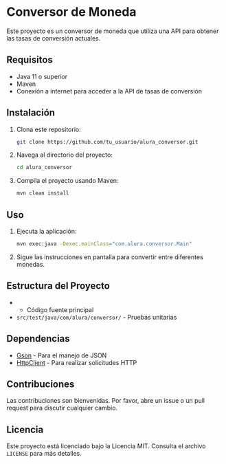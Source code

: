 # Conversor de Moneda

Este proyecto es un conversor de moneda que utiliza una API para obtener las tasas de conversión actuales.

## Requisitos

- Java 11 o superior
- Maven
- Conexión a internet para acceder a la API de tasas de conversión

## Instalación

1. Clona este repositorio:
    ```sh
    git clone https://github.com/tu_usuario/alura_conversor.git
    ```
2. Navega al directorio del proyecto:
    ```sh
    cd alura_conversor
    ```
3. Compila el proyecto usando Maven:
    ```sh
    mvn clean install
    ```

## Uso

1. Ejecuta la aplicación:
    ```sh
    mvn exec:java -Dexec.mainClass="com.alura.conversor.Main"
    ```
2. Sigue las instrucciones en pantalla para convertir entre diferentes monedas.

## Estructura del Proyecto

-  - Código fuente principal
- `src/test/java/com/alura/conversor/` - Pruebas unitarias

## Dependencias

- [Gson](https://github.com/google/gson) - Para el manejo de JSON
- [HttpClient](https://docs.oracle.com/en/java/javase/11/docs/api/java.net.http/java/net/http/HttpClient.html) - Para realizar solicitudes HTTP

## Contribuciones

Las contribuciones son bienvenidas. Por favor, abre un issue o un pull request para discutir cualquier cambio.

## Licencia

Este proyecto está licenciado bajo la Licencia MIT. Consulta el archivo `LICENSE` para más detalles.
